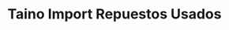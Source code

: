 ---
title: "Taino Import Repuestos Usados"
url: /santo-domingo/taino-import-repuestos-usados/
shop: Autoteile
---